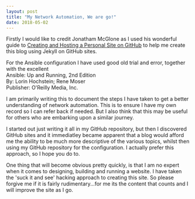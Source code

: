 ```yaml
---
layout: post
title: "My Network Automation, We are go!"
date: 2018-05-02
---
```


Firstly I would like to credit Jonatham McGlone as I used his wonderful guide to [Creating and Hosting a Personal Site on GitHub](http://jmcglone.com/)
to help me create this blog using Jekyll on GitHub sites. 

For the Ansible configuration I have used good old trial and error, together with the excellent<br>
Ansible: Up and Running, 2nd Edition<br>
By: Lorin Hochstein; Rene Moser<br>
Publisher: O'Reilly Media, Inc.<br>

I am primarily writing this to document the steps I have taken to get a better understanding of network automation. This is to ensure I have my own record so I can refer back if needed.
But I also think that this may be useful for others who are embarking upon a similar journey.<br>

I started out just writing it all in my GitHub repository, but then I discovered GitHub sites and it immediatley became apparent that a blog would afford me the ability to be much more descriptive of the various topics, whilst then using my GitHub repository for the configuration.
I actually prefer this approach, so I hope you do to.

One thing that will become obvious pretty quickly, is that I am no expert when it comes to designing, building and running a website. I have taken the 'suck it and see' hacking approach to creating this site. So please forgive me if it is fairly rudimentary...for me its the content that counts and I will improve the site as I go.

